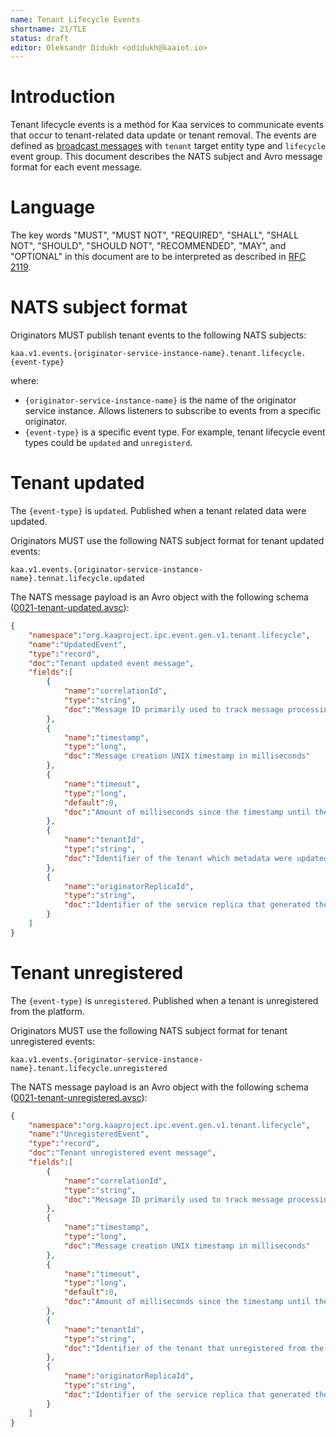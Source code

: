 ```yaml
---
name: Tenant Lifecycle Events
shortname: 21/TLE
status: draft
editor: Oleksandr Didukh <odidukh@kaaiot.io>
---
```


<!-- toc -->


# Introduction

Tenant lifecycle events is a method for Kaa services to communicate events that occur to tenant-related data update or tenant removal.
The events are defined as [broadcast messages](/0003/README.md#broadcast-messaging) with `tenant` target entity type and `lifecycle` event group.
This document describes the NATS subject and Avro message format for each event message.


# Language

The key words "MUST", "MUST NOT", "REQUIRED", "SHALL", "SHALL NOT", "SHOULD", "SHOULD NOT", "RECOMMENDED", "MAY", and "OPTIONAL" in this document are to be interpreted as described in [RFC 2119](https://tools.ietf.org/html/rfc2119).


# NATS subject format

Originators MUST publish tenant events to the following NATS subjects:
```
kaa.v1.events.{originator-service-instance-name}.tenant.lifecycle.{event-type}
```

where:
- `{originator-service-instance-name}` is the name of the originator service instance. Allows listeners to subscribe to events from a specific originator.
- `{event-type}` is a specific event type. For example, tenant lifecycle event types could be `updated` and `unregisterd`.


# Tenant updated

The `{event-type}` is `updated`.
Published when a tenant related data were updated.

Originators MUST use the following NATS subject format for tenant updated events:
```
kaa.v1.events.{originator-service-instance-name}.tennat.lifecycle.updated
```

The NATS message payload is an Avro object with the following schema ([0021-tenant-updated.avsc](./0021-tenant-updated.avsc)):

```json
{
    "namespace":"org.kaaproject.ipc.event.gen.v1.tenant.lifecycle",
    "name":"UpdatedEvent",
    "type":"record",
    "doc":"Tenant updated event message",
    "fields":[
        {
            "name":"correlationId",
            "type":"string",
            "doc":"Message ID primarily used to track message processing across services"
        },
        {
            "name":"timestamp",
            "type":"long",
            "doc":"Message creation UNIX timestamp in milliseconds"
        },
        {
            "name":"timeout",
            "type":"long",
            "default":0,
            "doc":"Amount of milliseconds since the timestamp until the message expires. Value of 0 is reserved to indicate no expiration."
        },
        {
            "name":"tenantId",
            "type":"string",
            "doc":"Identifier of the tenant which metadata were updated"
        },
        {
            "name":"originatorReplicaId",
            "type":"string",
            "doc":"Identifier of the service replica that generated the event"
        }
    ]
}
```


# Tenant unregistered

The `{event-type}` is `unregistered`.
Published when a tenant is unregistered from the platform.

Originators MUST use the following NATS subject format for tenant unregistered events:
```
kaa.v1.events.{originator-service-instance-name}.tenant.lifecycle.unregistered
```

The NATS message payload is an Avro object with the following schema ([0021-tenant-unregistered.avsc](./0021-tenant-unregistered.avsc)):

```json
{
    "namespace":"org.kaaproject.ipc.event.gen.v1.tenant.lifecycle",
    "name":"UnregisteredEvent",
    "type":"record",
    "doc":"Tenant unregistered event message",
    "fields":[
        {
            "name":"correlationId",
            "type":"string",
            "doc":"Message ID primarily used to track message processing across services"
        },
        {
            "name":"timestamp",
            "type":"long",
            "doc":"Message creation UNIX timestamp in milliseconds"
        },
        {
            "name":"timeout",
            "type":"long",
            "default":0,
            "doc":"Amount of milliseconds since the timestamp until the message expires. Value of 0 is reserved to indicate no expiration."
        },
        {
            "name":"tenantId",
            "type":"string",
            "doc":"Identifier of the tenant that unregistered from the platform"
        },
        {
            "name":"originatorReplicaId",
            "type":"string",
            "doc":"Identifier of the service replica that generated the event"
        }
    ]
}
```

